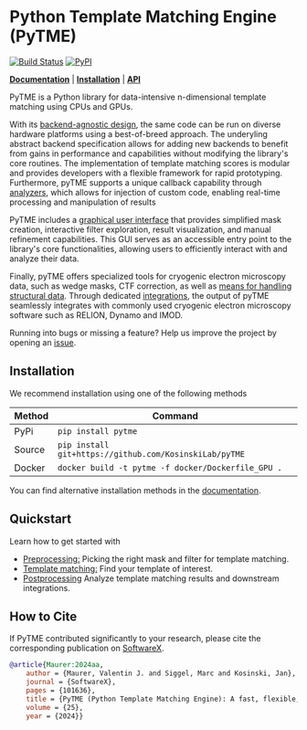 # Python Template Matching Engine (PyTME)

[![Build Status](https://img.shields.io/github/actions/workflow/status/KosinskiLab/pyTME/main.yml?label=CI)](https://github.com/KosinskiLab/pyTME/actions)
[![PyPI](https://img.shields.io/pypi/v/pytme.svg)](https://pypi.org/project/pytme/)

**[Documentation](https://kosinskilab.github.io/pyTME/)** | **[Installation](https://kosinskilab.github.io/pyTME/quickstart/installation.html)** | **[API](https://kosinskilab.github.io/pyTME/reference/index.html)**

PyTME is a Python library for data-intensive n-dimensional template matching using CPUs and GPUs.

With its [backend-agnostic design](https://kosinskilab.github.io/pyTME/reference/backends.html), the same code can be run on diverse hardware platforms using a best-of-breed approach. The underyling abstract backend specification allows for adding new backends to benefit from gains in performance and capabilities without modifying the library's core routines. The implementation of template matching scores is modular and provides developers with a flexible framework for rapid prototyping. Furthermore, pyTME supports a unique callback capability through [analyzers](https://kosinskilab.github.io/pyTME/reference/analyzer.html), which allows for injection of custom code, enabling real-time processing and manipulation of results

PyTME includes a [graphical user interface](https://kosinskilab.github.io/pyTME/quickstart/preprocessing.html#practical-example) that provides simplified mask creation, interactive filter exploration, result visualization, and manual refinement capabilities. This GUI serves as an accessible entry point to the library's core functionalities, allowing users to efficiently interact with and analyze their data.

Finally, pyTME offers specialized tools for cryogenic electron microscopy data, such as wedge masks, CTF correction, as well as [means for handling structural data](https://kosinskilab.github.io/pyTME/reference/data_structure.html). Through dedicated [integrations](https://kosinskilab.github.io/pyTME/quickstart/integrations.html), the output of pyTME seamlessly integrates with commonly used cryogenic electron microscopy software such as RELION, Dynamo and IMOD.

Running into bugs or missing a feature? Help us improve the project by opening an [issue](https://github.com/KosinskiLab/pyTME/issues).

## Installation

We recommend installation using one of the following methods

| Method   | Command                                                 |
|----------|---------------------------------------------------------|
| PyPi     | `pip install pytme`                                     |
| Source   | `pip install git+https://github.com/KosinskiLab/pyTME`  |
| Docker   | `docker build -t pytme -f docker/Dockerfile_GPU .`      |

You can find alternative installation methods in the [documentation](https://kosinskilab.github.io/pyTME/quickstart/installation.html).


## Quickstart

Learn how to get started with

- [Preprocessing:](https://kosinskilab.github.io/pyTME/quickstart/preprocessing.html) Picking the right mask and filter for template matching.
- [Template matching:](https://kosinskilab.github.io/pyTME/quickstart/match_template.html) Find your template of interest.
- [Postprocessing](https://kosinskilab.github.io/pyTME/quickstart/postprocessing.html) Analyze template matching results and downstream integrations.

## How to Cite

If PyTME contributed significantly to your research, please cite the corresponding publication on [SoftwareX](https://www.sciencedirect.com/science/article/pii/S2352711024000074).

```bibtex
@article{Maurer:2024aa,
    author = {Maurer, Valentin J. and Siggel, Marc and Kosinski, Jan},
    journal = {SoftwareX},
    pages = {101636},
    title = {PyTME (Python Template Matching Engine): A fast, flexible, and multi-purpose template matching library for cryogenic electron microscopy data},
    volume = {25},
    year = {2024}}
```
